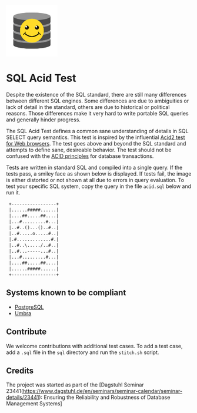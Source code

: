 <div align="left">
 <img src="logo.svg" height="140"/>
</div>

# SQL Acid Test

Despite the existence of the SQL standard, there are still many differences between different SQL engines. Some differences are due to ambiguities or lack of detail in the standard, others are due to historical or political reasons. Those differences make it very hard to write portable SQL queries and generally hinder progress.

The SQL Acid Test defines a common sane understanding of details in SQL SELECT query semantics. This test is inspired by the influential [Acid2 test for Web browsers](https://en.wikipedia.org/wiki/Acid2). The test goes above and beyond the SQL standard and attempts to define sane, desireable behavior. The test should not be confused with the [ACID principles](https://en.wikipedia.org/wiki/ACID) for database transactions.

Tests are written in standard SQL and compiled into a single query. If the tests pass, a smiley face as shown below is displayed. If tests fail, the image is either distorted or not shown at all due to errors in query evaluation. To test your specific SQL system, copy the query in the file `acid.sql` below and run it.

```
 +-----------------+
 |......#####......|
 |....##.....##....|
 |...#.........#...|
 |..#..()...()..#..|
 |..#.....o.....#..|
 |.#.............#.|
 |..#..\...../..#..|
 |..#...-----...#..|
 |...#.........#...|
 |....##.....##....|
 |......#####......|
 +-----------------+
 ```

## Systems known to be compliant
* [PostgreSQL](https://www.postgresql.org)
* [Umbra](https://umbra-db.com)

## Contribute
We welcome contributions with additional test cases. To add a test case, add a `.sql` file in the `sql` directory and run the `stitch.sh` script.

## Credits
The project was started as part of the [Dagstuhl Seminar 23441(https://www.dagstuhl.de/en/seminars/seminar-calendar/seminar-details/23441): Ensuring the Reliability and Robustness of Database Management Systems]

